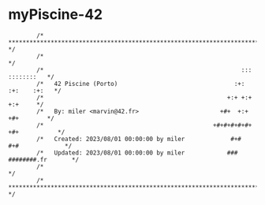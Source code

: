 # myPiscine-42

            /* ************************************************************************** */
            /*                                                                            */
            /*                                                        :::      ::::::::   */
            /*   42 Piscine (Porto)                                 :+:      :+:    :+:   */
            /*                                                    +:+ +:+         +:+     */
            /*   By: miler <marvin@42.fr>                       +#+  +:+       +#+        */
            /*                                                +#+#+#+#+#+   +#+           */
            /*   Created: 2023/08/01 00:00:00 by miler             #+#    #+#             */
            /*   Updated: 2023/08/01 00:00:00 by miler            ###   ########.fr       */
            /*                                                                            */
            /* ************************************************************************** */
